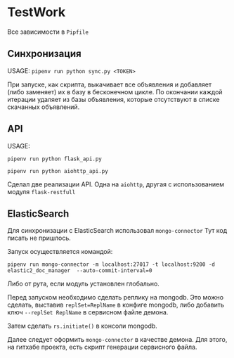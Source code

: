 # TestWork
Все зависимости в `Pipfile`
## Синхронизация
USAGE: `pipenv run python sync.py <TOKEN>`

При запуске, как скрипта, выкачивает все объявления и добавляет (либо заменяет)
их в базу в бесконечном цикле. По окончании каждой итерации удаляет из 
базы объявления, которые отсутствуют в списке скачанных объявлений.
## API
USAGE: 

`pipenv run python flask_api.py`

`pipenv run python aiohttp_api.py`

Сделал две реализации API.
Одна на `aiohttp`, другая с использованием модуля `flask-restfull`
## ElasticSearch
Для синхронизации с ElasticSearch использовал `mongo-connector`
Тут код писать не пришлось.

Запуск осуществляется командой:

`pipenv run mongo-connector -m localhost:27017 -t localhost:9200 -d elastic2_doc_manager  --auto-commit-interval=0`

Либо от рута, если модуль установлен глобально.

Перед запуском необходимо сделать реплику на mongodb.
Это можно сделать, выставив `replSet=ReplName` в конфиге mongodb, 
либо добавить ключ `--replSet ReplName` в сервисном файле демона.

Затем сделать `rs.initiate()` в консоли mongodb.

Далее следует оформить `mongo-connector` в качестве демона.
Для этого, на гитхабе проекта, есть скрипт генерации сервисного файла.
